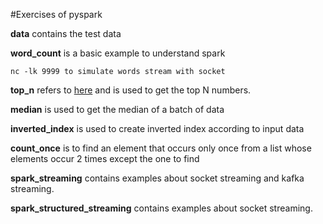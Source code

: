 
#Exercises of pyspark

**data** contains the test data

**word_count** is a basic example to understand spark
  
    nc -lk 9999 to simulate words stream with socket

**top_n** refers to [here](https://stackoverflow.com/a/34293270/8025086) and is
used to get the top N numbers.

**median** is used to get the median of a batch of data

**inverted_index** is used to create inverted index according to input data

**count_once** is to find an element that occurs only once from a list whose 
elements occur 2 times except the one to find

**spark_streaming** contains examples about socket streaming and kafka streaming.

**spark_structured_streaming** contains examples about socket streaming.
